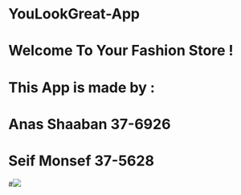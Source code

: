 # YouLookGreat-App
# Welcome To Your Fashion Store !
# This App is made by :
# Anas Shaaban 37-6926
# Seif Monsef 37-5628
#![](https://media.giphy.com/media/I2boF3lNPZwiY/giphy.gif)
